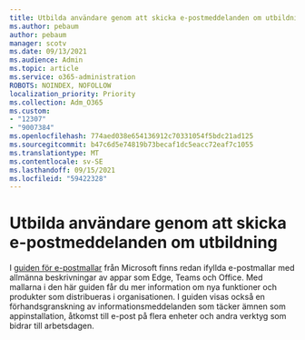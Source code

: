 ```yaml
---
title: Utbilda användare genom att skicka e-postmeddelanden om utbildning
ms.author: pebaum
author: pebaum
manager: scotv
ms.date: 09/13/2021
ms.audience: Admin
ms.topic: article
ms.service: o365-administration
ROBOTS: NOINDEX, NOFOLLOW
localization_priority: Priority
ms.collection: Adm_O365
ms.custom:
- "12307"
- "9007384"
ms.openlocfilehash: 774aed038e654136912c70331054f5bdc21ad125
ms.sourcegitcommit: b47c6d5e74819b73becaf1dc5eacc72eaf7c1055
ms.translationtype: MT
ms.contentlocale: sv-SE
ms.lasthandoff: 09/15/2021
ms.locfileid: "59422328"
---
```

# <a name="educate-users-by-sending-training-emails"></a>Utbilda användare genom att skicka e-postmeddelanden om utbildning

I [guiden för e-postmallar](https://admin.microsoft.com/adminportal/home#/emailtemplates) från Microsoft finns redan ifyllda e-postmallar med allmänna beskrivningar av appar som Edge, Teams och Office. Med mallarna i den här guiden får du mer information om nya funktioner och produkter som distribueras i organisationen. I guiden visas också en förhandsgranskning av informationsmeddelanden som täcker ämnen som appinstallation, åtkomst till e-post på flera enheter och andra verktyg som bidrar till arbetsdagen.